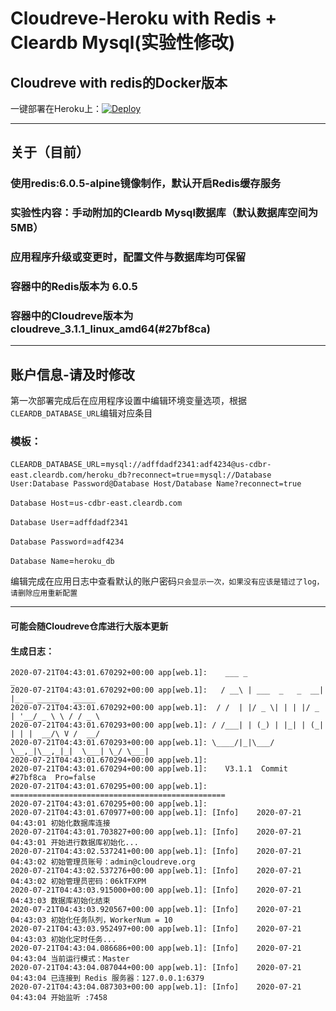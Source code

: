 # Cloudreve-Heroku with Redis + Cleardb Mysql(实验性修改)
Cloudreve with redis的Docker版本
---
一键部署在Heroku上：[![Deploy](https://www.herokucdn.com/deploy/button.svg)](https://heroku.com/deploy?template=https://github.com/useblue/Cloudreve-Heroku/tree/Heroku-mysql)

---
## 关于（目前）
### 使用redis:6.0.5-alpine镜像制作，默认开启Redis缓存服务
### 实验性内容：手动附加的Cleardb Mysql数据库（默认数据库空间为5MB）
### 应用程序升级或变更时，配置文件与数据库均可保留
### 容器中的Redis版本为 6.0.5
### 容器中的Cloudreve版本为 cloudreve_3.1.1_linux_amd64(#27bf8ca)
---
## 账户信息-请及时修改
第一次部署完成后在应用程序设置中编辑环境变量选项，根据`CLEARDB_DATABASE_URL`编辑对应条目
### 模板：
`CLEARDB_DATABASE_URL`=`mysql://adffdadf2341:adf4234@us-cdbr-east.cleardb.com/heroku_db?reconnect=true`=`mysql://Database User:Database Password@Database Host/Database Name?reconnect=true`

`Database Host`=`us-cdbr-east.cleardb.com`

`Database User`=`adffdadf2341`

`Database Password`=`adf4234`

`Database Name`=`heroku_db`

编辑完成在应用日志中查看默认的账户密码`只会显示一次，如果没有应该是错过了log，请删除应用重新配置`

---
#### 可能会随Cloudreve仓库进行大版本更新
#### 生成日志：
```
2020-07-21T04:43:01.670292+00:00 app[web.1]:    ___ _                 _                    
2020-07-21T04:43:01.670292+00:00 app[web.1]:   / __\ | ___  _   _  __| |_ __ _____   _____ 
2020-07-21T04:43:01.670292+00:00 app[web.1]:  / /  | |/ _ \| | | |/ _ | '__/ _ \ \ / / _ \	
2020-07-21T04:43:01.670293+00:00 app[web.1]: / /___| | (_) | |_| | (_| | | |  __/\ V /  __/
2020-07-21T04:43:01.670293+00:00 app[web.1]: \____/|_|\___/ \__,_|\__,_|_|  \___| \_/ \___|
2020-07-21T04:43:01.670294+00:00 app[web.1]: 
2020-07-21T04:43:01.670294+00:00 app[web.1]:    V3.1.1  Commit #27bf8ca  Pro=false
2020-07-21T04:43:01.670295+00:00 app[web.1]: ================================================
2020-07-21T04:43:01.670295+00:00 app[web.1]: 
2020-07-21T04:43:01.670977+00:00 app[web.1]: [Info]    2020-07-21 04:43:01 初始化数据库连接
2020-07-21T04:43:01.703827+00:00 app[web.1]: [Info]    2020-07-21 04:43:01 开始进行数据库初始化...
2020-07-21T04:43:02.537241+00:00 app[web.1]: [Info]    2020-07-21 04:43:02 初始管理员账号：admin@cloudreve.org
2020-07-21T04:43:02.537276+00:00 app[web.1]: [Info]    2020-07-21 04:43:02 初始管理员密码：06kTFXPM
2020-07-21T04:43:03.915000+00:00 app[web.1]: [Info]    2020-07-21 04:43:03 数据库初始化结束
2020-07-21T04:43:03.920567+00:00 app[web.1]: [Info]    2020-07-21 04:43:03 初始化任务队列，WorkerNum = 10
2020-07-21T04:43:03.952497+00:00 app[web.1]: [Info]    2020-07-21 04:43:03 初始化定时任务...
2020-07-21T04:43:04.086686+00:00 app[web.1]: [Info]    2020-07-21 04:43:04 当前运行模式：Master
2020-07-21T04:43:04.087044+00:00 app[web.1]: [Info]    2020-07-21 04:43:04 已连接到 Redis 服务器：127.0.0.1:6379
2020-07-21T04:43:04.087303+00:00 app[web.1]: [Info]    2020-07-21 04:43:04 开始监听 :7458
```
